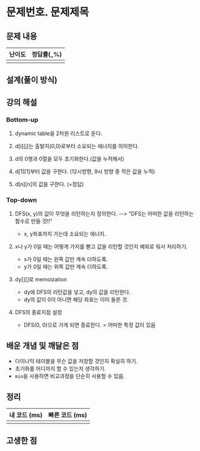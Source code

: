 # 문제번호. 문제제목

## 문제 내용


| 난이도 | 정답률(\_%) |
| :----: | :---------: |
|        |             |

## 설계(풀이 방식)

## 강의 해설

### Bottom-up

1. dynamic table을 2차원 리스트로 둔다.

2. d[i][j]는 출발지(0,0)로부터 소요되는 에너지를 의미한다.

3. d의 0행과 0열을 모두 초기화한다.(값을 누적해서)

4. d[1][1]부터 값을 구한다. (12시방향, 9시 방향 중 작은 값을 누적)

5. d[n][n]의 값을 구한다. (=정답)

### Top-down

1. DFS(x, y)의 값이 무엇을 리턴하는지 정의한다. --> "DFS는 어떠한 값을 리턴하는 함수로 만들 것!!"

    - x, y좌표까지 가는데 소요되는 에너지.
2. x나 y가 0일 때는 어떻게 가지를 뻗고 값을 리턴할 것인지 예외로 둬서 처리하기.
    - x가 0일 때는 왼쪽 값만 계속 더하도록.
    - y가 0일 때는 위쪽 값만 계속 더하도록.

3. dy[][]로 memoization
    - dy에 DFS의 리턴값을 넣고, dy의 값을 리턴한다.
    - dy의 값이 0이 아니면 해당 좌표는 이미 들른 것.

4. DFS의 종료지점 설정
    - DFS(0, 0)으로 가게 되면 종료한다. = 어떠한 특정 값이 있음
## 배운 개념 및 깨달은 점

- 다이나믹 테이블을 무슨 값을 저장할 것인지 확실히 하기.
- 초기화를 어디까지 할 수 있는지 생각하기.
- `min`을 사용하면 비교과정을 단순히 사용할 수 있음.
## 정리

| 내 코드 (ms) | 빠른 코드 (ms) |
| :----------: | :------------: |
|              |                |

## 고생한 점